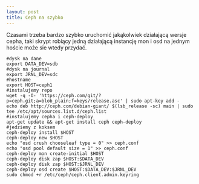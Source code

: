 ```yaml
---
layout: post
title: Ceph na szybko
---
```

Czasami trzeba bardzo szybko uruchomić jakąkolwiek działającą wersje cepha, taki skrypt robiący jedną działającą instancję mon i osd na jednym hoście może sie wtedy przydać.
~~~
#dysk na dane
export DATA_DEV=sdb
#dysk na journal
export JRNL_DEV=sdc
#hostname
export HOST=ceph1
#instalujemy repo
wget -q -O- 'https://ceph.com/git/?p=ceph.git;a=blob_plain;f=keys/release.asc' | sudo apt-key add -
echo deb http://ceph.com/debian-giant/ $(lsb_release -sc) main | sudo tee /etc/apt/sources.list.d/ceph.list
#instalujemy cepha i ceph-deploy
apt-get update && apt-get install ceph ceph-deploy
#jedziemy z koksem
ceph-deploy install $HOST
ceph-deploy new $HOST
echo "osd crush chooseleaf type = 0" >> ceph.conf
echo "osd pool default size = 1" >> ceph.conf
ceph-deploy mon create-initial $HOST
ceph-deploy disk zap $HOST:$DATA_DEV
ceph-deploy disk zap $HOST:$JRNL_DEV
ceph-deploy osd create $HOST:$DATA_DEV:$JRNL_DEV
sudo chmod +r /etc/ceph/ceph.client.admin.keyring
~~~
